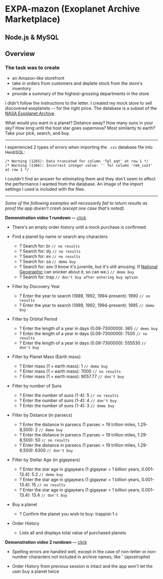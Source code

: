 # EXPA-mazon (Exoplanet Archive Marketplace)

## Node.js & MySQL

## Overview

### The task was to create 
* an Amazon-like storefront
* take in orders from customers and deplete stock from the store's inventory
* provide a summary of the highest-grossing departments in the store

I didn't follow the instructions to the letter. I created my mock store to sell discovered exoplanets -- for the right price. The database is a subset of the [NASA Exoplanet Archive](https://exoplanetarchive.ipac.caltech.edu/cgi-bin/TblView/nph-tblView?app=ExoTbls&config=compositepars).

What would you want in a planet? Distance away? How many suns in your sky? How long until the host star goes supernova? Most similarity to earth? Take your pick, search, and buy.

- - -

I experienced 2 types of errors when importing the `.csv` database file into HeidiSQL:
```
/* Warning (1265): Data truncated for column 'fpl_eqt' at row 1 */
/* Warning (1366): Incorrect integer value: '' for column 'rmk_cust' at row 1 */
```

I couldn't find an answer for eliminating them and they don't seem to affect the performance I wanted from the database. An image of the import settings I used is included with the files.

- - -

_Some of the following examples will necessarily fail to return results as proof the app doesn't crash (except one case that's noted)._

**Demonstration video 1 rundown --** [click](https://drive.google.com/file/d/1qiw4EjHrnYqTaQ6rTI0sbGAN8bSv1W6o/view)

* There's an empty order history until a mock purchase is confirmed

* Find a planet by name or search any characters
  * ? Search for: br ```// no results```
  * ? Search for: dy ```// no results```
  * ? Search for: ev ```// no results```
  * ? Search for: sa ```// demo buy```
  * ? Search for: sex (I know it's juvenile, but it's still amusing. If [National Geographic](https://blog.nationalgeographic.org/2010/08/10/sex-c-new-planet-discovered/) can snicker about it, so can we.) ```// demo buy```
  * ? Search for: trap ```// don't buy after entering buy option```

* Filter by Discovery Year
  * ? Enter the year to search (1989, 1992, 1994-present): 1990 ```// no results```
  * ? Enter the year to search (1989, 1992, 1994-present): 1995 ```// demo buy```

* Filter by Orbital Period
  * ? Enter the length of a year in days (0.09-7300000): 365 ```// demo buy```
  * ? Enter the length of a year in days (0.09-7300000): 7500 ```// no results```
  * ? Enter the length of a year in days (0.09-7300000): 555530 ```// don't buy```

* Filter by Planet Mass (Earth mass)
  * ? Enter mass (1 = earth mass): 1 ```// demo buy```
  * ? Enter mass (1 = earth mass): 7000 ```// no results```
  * ? Enter mass (1 = earth mass): 9057.77 ```// don't buy```

* Filter by number of Suns
  * ? Enter the number of suns (1-4): 5 ```// no results```
  * ? Enter the number of suns (1-4): 4 ```// don't buy```
  * ? Enter the number of suns (1-4): 3 ```// demo buy```

* Filter by Distance (in parsecs)
  * ? Enter the distance in parsecs (1 parsec = 19 trillion miles, 1.29-8,500): 2 ```// demo buy```
  * ? Enter the distance in parsecs (1 parsec = 19 trillion miles, 1.29-8,500): 50 ```// no results```
  * ? Enter the distance in parsecs (1 parsec = 19 trillion miles, 1.29-8,500): 6300 ```// don't buy```

* Filter by Stellar Age (in gigayears)
  * ? Enter the star age in gigayears (1 gigayear = 1 billion years, 0.001-13.4): 5.2 ```// demo buy```
  * ? Enter the star age in gigayears (1 gigayear = 1 billion years, 0.001-13.4): 15 ```// no results```
  * ? Enter the star age in gigayears (1 gigayear = 1 billion years, 0.001-13.4): 13.4 ```// don't buy```

* Buy a planet
  * ? Confirm the planet you wish to buy: trappist-1 c

* Order History
  * Lists all and displays total value of purchased planets

**Demonstration video 2 rundown --** [click](https://drive.google.com/file/d/1rBtT78yYTvuXnH5q9llq6sAE0q76EsGK/view)

* Spelling errors are handled well, except in the case of non-letter or non-number characters not included in archive names, like ' (apostrophe)

* Order History from previous session is intact and the app won't let the user buy a planet twice
<!-- ### Add To Your Portfolio -->

<!-- After completing the homework please add the piece to your portfolio. Make sure to add a link to your updated portfolio in the comments section of your homework so the TAs can easily ensure you completed this step when they are grading the assignment. To receive an 'A' on any assignment, you must link to it from your portfolio. -->

